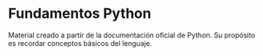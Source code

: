 # Fundamentos Python

Material creado a partir de la documentación oficial de Python.
Su propósito es recordar conceptos básicos del lenguaje.
